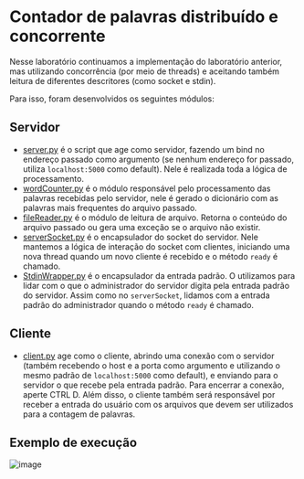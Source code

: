 # Contador de palavras distribuído e concorrente
Nesse laboratório continuamos a implementação do laboratório anterior, mas utilizando concorrência (por meio de threads) e aceitando também leitura de diferentes descritores (como socket e stdin).

Para isso, foram desenvolvidos os seguintes módulos:

## Servidor
 - [server.py](./server.py) é o script que age como servidor, fazendo um bind no endereço passado como argumento (se nenhum endereço for passado, utiliza `localhost:5000` como default).
Nele é realizada toda a lógica de processamento.
 - [wordCounter.py](./wordCounter.py) é o módulo responsável pelo processamento das palavras recebidas pelo servidor, nele é gerado o dicionário com as palavras mais frequentes do arquivo passado.
 - [fileReader.py](./fileReader.py) é o módulo de leitura de arquivo. Retorna o conteúdo do arquivo passado ou gera uma exceção se o arquivo não existir.
 - [serverSocket.py](./serverSocket.py) é o encapsulador do socket do servidor. Nele mantemos a lógica de interação do socket com clientes, iniciando uma nova thread quando um novo cliente é recebido e o método `ready` é chamado.
 - [StdinWrapper.py](./StdinWrapper.py) é o encapsulador da entrada padrão. O utilizamos para lidar com o que o administrador do servidor digita pela entrada padrão do servidor. Assim como no `serverSocket`, lidamos com a entrada padrão do administrador quando o método `ready` é chamado.

## Cliente
 - [client.py](./client.py) age como o cliente, abrindo uma conexão com o servidor (também recebendo o host e a porta como argumento e utilizando o mesmo padrão de `localhost:5000` como default), e enviando para o servidor o que recebe pela entrada padrão. Para encerrar a conexão, aperte CTRL D. Além disso, o cliente também será responsável por receber a entrada do usuário com os arquivos que devem ser utilizados para a contagem de palavras.

## Exemplo de execução
![image](https://user-images.githubusercontent.com/24783497/93278088-10606b00-f79a-11ea-8506-cc89c0083bcb.png)
